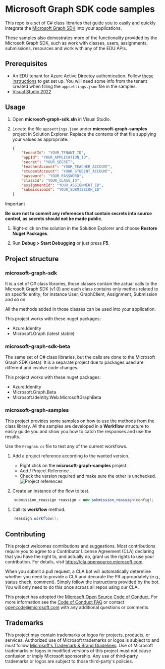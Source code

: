 # Microsoft Graph SDK code samples

This repo is a set of C# class libraries that guide you to easily and quickly integrate the [Microsoft Graph SDK](/graph/sdks/sdks-overview) into your applications.

These samples also demostrates more of the functionality provided by the Microsoft Graph SDK, such as work with classes, users, assignments, submissions, resources and work with any of the EDU APIs.

## Prerequisites

* An EDU tenant for Azure Active Directoy authentication. Follow [these instructions](/graph/msgraph-onboarding-overview) to get set up. You will need some info from the tenant created when filling the `appsettings.json` file in the samples.
* [Visual Studio 2022](https://visualstudio.microsoft.com/downloads)

## Usage

1. Open __microsoft-graph-sdk.sln__ in Visual Studio.

1. Locate the file `appsettings.json` under __microsoft-graph-samples__ project in Solution Explorer. Replace the contents of that file supplying your values as appropriate:

    ```json
    {
        "tenantId": "YOUR_TENANT_ID",
        "appId": "YOUR_APPLICATION_ID",
        "secret": "YOUR_SECRET",
        "teacherAccount": "YOUR_TEACHER_ACCOUNT",
        "studentAccount": "YOUR_STUDENT_ACCOUNT",
        "password": "YOUR_PASSWORD",
        "classId": "YOUR_CLASS_ID",
        "assignmentId": "YOUR_ASSIGNMENT_ID",
        "submissionId": "YOUR_SUBMISSION_ID"
    }
    ```

> [!IMPORTANT]
> __Be sure not to commit any references that contain secrets into source control, as secrets should not be made public__.

1. Right-click on the solution in the Solution Explorer and choose __Restore Nuget Packages__.

1. Run __Debug > Start Debugging__ or just press __F5__.

## Project structure

### microsoft-graph-sdk

It is a set of C# class libraries, those classes contain the actual calls to the Microsoft Graph SDK (v1.0) and each class contains only methos related to an specific entity; for instance User, GraphClient, Assignment, Submission and so on.

All the methods added in those classes can be used into your application.

This project works with these nuget packages:

* Azure.Identity
* Microsoft.Graph (latest stable)

### microsoft-graph-sdk-beta

The same set of C# class libraries, but the calls are done to the Microsoft Graph SDK (beta). It is a separate project due to packages used are different and involve code changes.

This project works with these nuget packages:

* Azure.Identity
* Microsoft.Graph.Beta
* Microsoft.Identity.Web.MicrosoftGraphBeta

### microsoft-graph-samples

This project provides some samples on how to use the methods from the class library. All the samples are developed in a __Workflow__ structure to easily guide you and show you how to catch the responses and use the results.

Use the `Program.cs` file to test any of the current workflows.

1. Add a project reference according to the wanted version.

    * Right click on the __microsoft-graph-samples__ project.
    * Add / Project Reference ...
    * Check the version required and make sure the other is unchecked.
    ![Project references](../edu-assignments-graph-sdk/images/project-references.png)

1. Create an instance of the flow to test.

```csharp
    submission_reassign reassign = new submission_reassign(config);
```

1. Call its __workflow__ method.

```csharp
    reassign.workflow();
```

## Contributing

This project welcomes contributions and suggestions.  Most contributions require you to agree to a
Contributor License Agreement (CLA) declaring that you have the right to, and actually do, grant us
the rights to use your contribution. For details, visit https://cla.opensource.microsoft.com.

When you submit a pull request, a CLA bot will automatically determine whether you need to provide
a CLA and decorate the PR appropriately (e.g., status check, comment). Simply follow the instructions
provided by the bot. You will only need to do this once across all repos using our CLA.

This project has adopted the [Microsoft Open Source Code of Conduct](https://opensource.microsoft.com/codeofconduct/).
For more information see the [Code of Conduct FAQ](https://opensource.microsoft.com/codeofconduct/faq/) or
contact [opencode@microsoft.com](mailto:opencode@microsoft.com) with any additional questions or comments.

## Trademarks

This project may contain trademarks or logos for projects, products, or services. Authorized use of Microsoft 
trademarks or logos is subject to and must follow 
[Microsoft's Trademark & Brand Guidelines](https://www.microsoft.com/en-us/legal/intellectualproperty/trademarks/usage/general).
Use of Microsoft trademarks or logos in modified versions of this project must not cause confusion or imply Microsoft sponsorship.
Any use of third-party trademarks or logos are subject to those third-party's policies.
